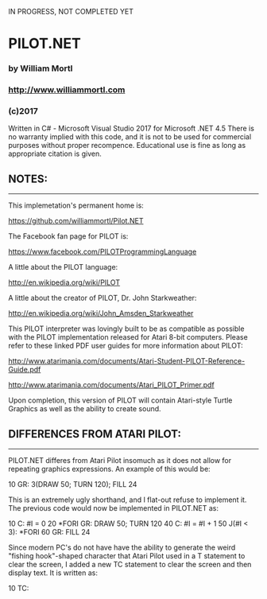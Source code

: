 IN PROGRESS, NOT COMPLETED YET

# PILOT.NET

### by William Mortl
### http://www.williammortl.com
### (c)2017

Written in C# - Microsoft Visual Studio 2017 for Microsoft .NET 4.5
There is no warranty implied with this code, and it is not to be used for commercial purposes without proper recompence. Educational use is fine as long as appropriate citation is given.



## NOTES:
---

This implemetation's permanent home is:

https://github.com/williammortl/Pilot.NET

The Facebook fan page for PILOT is:

https://www.facebook.com/PILOTProgrammingLanguage

A little about the PILOT language:

http://en.wikipedia.org/wiki/PILOT

A little about the creator of PILOT, Dr. John Starkweather:

http://en.wikipedia.org/wiki/John_Amsden_Starkweather

This PILOT interpreter was lovingly built to be as compatible as possible with the PILOT implementation released for Atari 8-bit computers. Please refer to these linked PDF user guides for more information about PILOT:

http://www.atarimania.com/documents/Atari-Student-PILOT-Reference-Guide.pdf

http://www.atarimania.com/documents/Atari_PILOT_Primer.pdf

Upon completion, this version of PILOT will contain Atari-style Turtle Graphics as well as the ability to create sound.



## DIFFERENCES FROM ATARI PILOT:
---

PILOT.NET differes from Atari Pilot insomuch as it does not allow for repeating graphics expressions. An example of this would be:

10 GR: 3(DRAW 50; TURN 120); FILL 24

This is an extremely ugly shorthand, and I flat-out refuse to implement it. The previous code would now be implemented in PILOT.NET as:

10 C: #I = 0
20 *FORI GR: DRAW 50; TURN 120
40 C: #I = #I + 1
50 J(#I < 3): *FORI
60 GR: FILL 24

Since modern PC's do not have have the ability to generate the weird "fishing hook"-shaped character that Atari Pilot used in a T statement to clear the screen, I added a new TC statement to clear the screen and then display text. It is written as:

10 TC:

